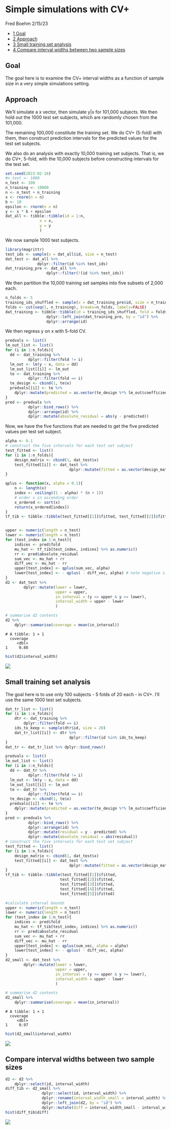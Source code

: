 Simple simulations with CV+
================
Fred Boehm
2/15/23

- <a href="#goal" id="toc-goal"><span class="toc-section-number">1</span>
  Goal</a>
- <a href="#approach" id="toc-approach"><span
  class="toc-section-number">2</span> Approach</a>
- <a href="#small-training-set-analysis"
  id="toc-small-training-set-analysis"><span
  class="toc-section-number">3</span> Small training set analysis</a>
- <a href="#compare-interval-widths-between-two-sample-sizes"
  id="toc-compare-interval-widths-between-two-sample-sizes"><span
  class="toc-section-number">4</span> Compare interval widths between two
  sample sizes</a>

## Goal

The goal here is to examine the CV+ interval widths as a function of
sample size in a very simple simulations setting.

## Approach

We’ll simulate a x vector, then simulate y\|x for 101,000 subjects. We
then hold out the 1000 test set subjects, which are randomly chosen from
the 101,000.

The remaining 100,000 constitute the training set. We do CV+ (5-fold)
with them, then construct prediction intervals for the predicted values
for the test set subjects.

We also do an analysis with exactly 10,000 training set subjects. That
is, we do CV+, 5-fold, with the 10,000 subjects before constructing
intervals for the test set.

``` r
set.seed(2023-02-16)
#n_test <- 1000
n_test <- 100
n_training <- 10000
n <- n_test + n_training
x <- rnorm(n = n)
b <- 10
epsilon <- rnorm(n = n)
y <- x * b + epsilon
dat_all <- tibble::tibble(id = 1:n,
               x = x,
               y = y
               )
```

We now sample 1000 test subjects.

``` r
library(magrittr)
test_ids <- sample(x = dat_all$id, size = n_test)
dat_test <- dat_all %>%
              dplyr::filter(id %in% test_ids)
dat_training_pre <- dat_all %>%
                  dplyr::filter(!(id %in% test_ids))
```

We then partition the 10,000 training set samples into five subsets of
2,000 each.

``` r
n_folds <- 5
training_ids_shuffled <- sample(x = dat_training_pre$id, size = n_training)
folds <- cut(seq(1, n_training), breaks=n_folds, labels=FALSE)
dat_training <- tibble::tibble(id = training_ids_shuffled, fold = folds) %>%
                  dplyr::left_join(dat_training_pre, by = "id") %>%
                  dplyr::arrange(id)
```

We then regress y on x with 5-fold CV.

``` r
predvals <- list()
lm_out_list <- list()
for (i in 1:n_folds){
  dd <- dat_training %>%
          dplyr::filter(fold != i)
  lm_out <- lm(y ~ x, data = dd)
  lm_out_list[[i]] <- lm_out
  te <- dat_training %>%
          dplyr::filter(fold == i)
  te_design <- cbind(1, te$x)
  predvals[[i]] <- te %>%
    dplyr::mutate(predicted = as.vector(te_design %*% lm_out$coefficients))  
}
pred <- predvals %>%
          dplyr::bind_rows() %>%
          dplyr::arrange(id) %>%
          dplyr::mutate(absolute_residual = abs(y - predicted))
```

Now, we have the five functions that are needed to get the five
predicted values per test set subject.

``` r
alpha <- 0.1
# construct the five intervals for each test set subject
test_fitted <- list()
for (i in 1:n_folds){
    design_matrix <- cbind(1, dat_test$x)
    test_fitted[[i]] <- dat_test %>% 
                            dplyr::mutate(fitted = as.vector(design_matrix %*% lm_out_list[[i]]$coefficients))
}
```

``` r
qplus <- function(x, alpha = 0.1){
    n <- length(x)
    index <- ceiling((1 - alpha) * (n + 1))
    # order x in ascending order
    x_ordered <- sort(x)
    return(x_ordered[index])
}
tf_tib <- tibble::tibble(test_fitted[[1]]$fitted, test_fitted[[2]]$fitted, test_fitted[[3]]$fitted, test_fitted[[4]]$fitted, test_fitted[[5]]$fitted)


upper <- numeric(length = n_test)
lower <- numeric(length = n_test)
for (test_index in 1:n_test){
    indices <- pred$fold
    mu_hat <- tf_tib[test_index, indices] %>% as.numeric()
    rr <- pred$absolute_residual
    sum_vec <- mu_hat + rr 
    diff_vec <- mu_hat - rr
    upper[test_index] <- qplus(sum_vec, alpha)    
    lower[test_index] <- - qplus( - diff_vec, alpha) # note negative signs
}
d2 <- dat_test %>%
        dplyr::mutate(lower = lower, 
                      upper = upper, 
                      in_interval = (y <= upper & y >= lower),
                      interval_width = upper - lower
                      )
```

``` r
# summarise d2 contents
d2 %>%
    dplyr::summarise(coverage = mean(in_interval))
```

    # A tibble: 1 × 1
      coverage
         <dbl>
    1     0.88

``` r
hist(d2$interval_width)
```

![](simple_files/figure-commonmark/unnamed-chunk-8-1.png)

## Small training set analysis

The goal here is to use only 100 subjects - 5 folds of 20 each - in CV+.
I’ll use the same 1000 test set subjects.

``` r
dat_tr_list <- list()
for (i in 1:n_folds){
    dtr <- dat_training %>%
        dplyr::filter(fold == i)
    ids_to_keep <- sample(dtr$id, size = 20)
    dat_tr_list[[i]] <- dtr %>%
                            dplyr::filter(id %in% ids_to_keep)    
}
dat_tr <- dat_tr_list %>% dplyr::bind_rows()
```

``` r
predvals <- list()
lm_out_list <- list()
for (i in 1:n_folds){
  dd <- dat_tr %>%
          dplyr::filter(fold != i)
  lm_out <- lm(y ~ x, data = dd)
  lm_out_list[[i]] <- lm_out
  te <- dat_tr %>%
          dplyr::filter(fold == i)
  te_design <- cbind(1, te$x)
  predvals[[i]] <- te %>%
    dplyr::mutate(predicted = as.vector(te_design %*% lm_out$coefficients))  
}
pred <- predvals %>%
          dplyr::bind_rows() %>%
          dplyr::arrange(id) %>%
          dplyr::mutate(residual = y - predicted) %>%
          dplyr::mutate(absolute_residual = abs(residual))
# construct the five intervals for each test set subject
test_fitted <- list()
for (i in 1:n_folds){
    design_matrix <- cbind(1, dat_test$x)
    test_fitted[[i]] <- dat_test %>% 
                            dplyr::mutate(fitted = as.vector(design_matrix %*% lm_out_list[[i]]$coefficients))
}
tf_tib <- tibble::tibble(test_fitted[[1]]$fitted, 
                        test_fitted[[2]]$fitted, 
                        test_fitted[[3]]$fitted, 
                        test_fitted[[4]]$fitted, 
                        test_fitted[[5]]$fitted)

#calculate interval bounds
upper <- numeric(length = n_test)
lower <- numeric(length = n_test)
for (test_index in 1:n_test){
    indices <- pred$fold
    mu_hat <- tf_tib[test_index, indices] %>% as.numeric()
    rr <- pred$absolute_residual
    sum_vec <- mu_hat + rr 
    diff_vec <- mu_hat - rr
    upper[test_index] <- qplus(sum_vec, alpha = alpha)    
    lower[test_index] <- - qplus( - diff_vec, alpha)
}
d2_small <- dat_test %>%
        dplyr::mutate(lower = lower, 
                      upper = upper, 
                      in_interval = (y <= upper & y >= lower),
                      interval_width = upper - lower
                      )
```

``` r
# summarise d2 contents
d2_small %>%
    dplyr::summarise(coverage = mean(in_interval))
```

    # A tibble: 1 × 1
      coverage
         <dbl>
    1     0.97

``` r
hist(d2_small$interval_width)
```

![](simple_files/figure-commonmark/unnamed-chunk-12-1.png)

## Compare interval widths between two sample sizes

``` r
d2 <- d2 %>%
    dplyr::select(id, interval_width)
diff_tib <- d2_small %>%
                dplyr::select(id, interval_width) %>%
                dplyr::rename(interval_width_small = interval_width) %>%
                dplyr::left_join(d2, by = "id") %>%
                dplyr::mutate(diff = interval_width_small - interval_width)
hist(diff_tib$diff)
```

![](simple_files/figure-commonmark/unnamed-chunk-13-1.png)
